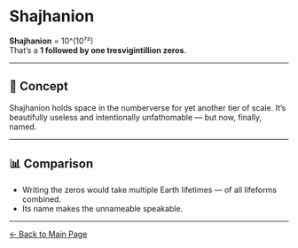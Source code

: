 # Shajhanion

**Shajhanion** = 10^(10⁷²)  
That’s a **1 followed by one tresvigintillion zeros**.

---

## 🧠 Concept

Shajhanion holds space in the numberverse for yet another tier of scale. It’s beautifully useless and intentionally unfathomable — but now, finally, named.

---

## 📊 Comparison

- Writing the zeros would take multiple Earth lifetimes — of all lifeforms combined.
- Its name makes the unnameable speakable.

---

[← Back to Main Page](./)
